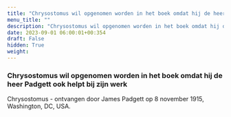```yaml
---
title: "Chrysostomus wil opgenomen worden in het boek omdat hij de heer Padgett ook helpt bij zijn werk"
menu_title: ""
description: "Chrysostomus wil opgenomen worden in het boek omdat hij de heer Padgett ook helpt bij zijn werk"
date: 2023-09-01 06:00:01+00:354
draft: False
hidden: True
weight:
---
```

### Chrysostomus wil opgenomen worden in het boek omdat hij de heer Padgett ook helpt bij zijn werk

Chrysostomus - ontvangen door James Padgett op 8 november 1915, Washington, DC, USA.
